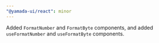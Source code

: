 ```yaml
---
"@yamada-ui/react": minor
---
```


Added `FormatNumber` and `FormatByte` components, and added `useFormatNumber` and `useFormatByte` components.
